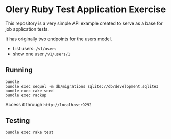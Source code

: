 # Olery Ruby Test Application Exercise

This repository is a very simple API example created to serve as a base for job application tests.

It has originally two endpoints for the users model.

- List users: `/v1/users`
- show one user `/v1/users/1`

## Running

    bundle
    bundle exec sequel -m db/migrations sqlite://db/development.sqlite3
    bundle exec rake seed
    bundle exec rackup 

Access it through `http://localhost:9292`

## Testing

    bundle exec rake test
